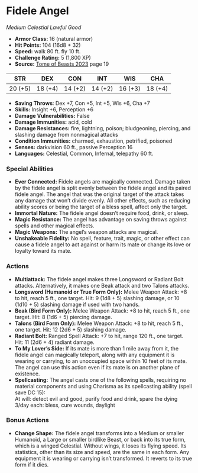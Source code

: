 # Fidele Angel

*Medium* *Celestial* *Lawful Good*

- **Armor Class:** 16 (natural armor)
- **Hit Points:** 104 (16d8 + 32)
- **Speed:** walk 80 ft. fly 10 ft.
- **Challenge Rating:** 5 (1,800 XP)
- **Source:** [Tome of Beasts 2023](https://koboldpress.com/kpstore/product/tome-of-beasts-1-2023-edition/) page 19

| STR | DEX | CON | INT | WIS | CHA |
| --- | --- | --- | --- | --- | --- |
| 20 (+5) | 18 (+4) | 14 (+2) | 14 (+2) | 16 (+3) | 18 (+4) |

- **Saving Throws**: Dex +7, Con +5, Int +5, Wis +6, Cha +7
- **Skills:** Insight +6, Perception +6
- **Damage Vulnerabilities:** False
- **Damage Immunities:** acid, cold
- **Damage Resistances:** fire, lightning, poison; bludgeoning, piercing, and slashing damage from nonmagical attacks
- **Condition Immunities:** charmed, exhaustion, petrified, poisoned
- **Senses:** darkvision 60 ft., passive Perception 16
- **Languages:** Celestial, Common, Infernal, telepathy 60 ft.

### Special Abilities

- **Ever Connected:** Fidele angels are magically connected. Damage taken by the fidele angel is split evenly between the fidele angel and its paired fidele angel. The angel that was the original target of the attack takes any damage that won’t divide evenly. All other effects, such as reducing ability scores or being the target of a bless spell, affect only the target.
- **Immortal Nature:** The fidele angel doesn’t require food, drink, or sleep.
- **Magic Resistance:** The angel has advantage on saving throws against spells and other magical effects.
- **Magic Weapons:** The angel’s weapon attacks are magical.
- **Unshakeable Fidelity:** No spell, feature, trait, magic, or other effect can cause a fidele angel to act against or harm its mate or change its love or loyalty toward its mate.

### Actions

- **Multiattack:** The fidele angel makes three Longsword or Radiant Bolt attacks. Alternatively, it makes one Beak attack and two Talons attacks.
- **Longsword (Humanoid or True Form Only):** Melee Weapon Attack: +8 to hit, reach 5 ft., one target. Hit: 9 (1d8 + 5) slashing damage, or 10 (1d10 + 5) slashing damage if used with two hands.
- **Beak (Bird Form Only):** Melee Weapon Attack: +8 to hit, reach 5 ft., one target. Hit: 8 (1d6 + 5) piercing damage.
- **Talons (Bird Form Only):** Melee Weapon Attack: +8 to hit, reach 5 ft., one target. Hit: 12 (2d6 + 5) slashing damage.
- **Radiant Bolt:** Ranged Spell Attack: +7 to hit, range 120 ft., one target. Hit: 11 (2d6 + 4) radiant damage.
- **To My Lover’s Side:** If its mate is more than 1 mile away from it, the fidele angel can magically teleport, along with any equipment it is wearing or carrying, to an unoccupied space within 10 feet of its mate. The angel can use this action even if its mate is on another plane of existence.
- **Spellcasting:** The angel casts one of the following spells, requiring no material components and using Charisma as its spellcasting ability (spell save DC 15):<br>At will: detect evil and good, purify food and drink, spare the dying<br>3/day each: bless, cure wounds, daylight

### Bonus Actions

- **Change Shape:** The fidele angel transforms into a Medium or smaller Humanoid, a Large or smaller birdlike Beast, or back into its true form, which is a winged Celestial. Without wings, it loses its flying speed. Its statistics, other than its size and speed, are the same in each form. Any equipment it is wearing or carrying isn’t transformed. It reverts to its true form if it dies.
